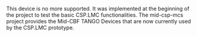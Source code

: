 This device is no more supported.
It was implemented at  the  beginning of the project to test the
basic CSP.LMC functionalities.
The mid-csp-mcs project provides the Mid-CBF TANGO Devices that are
now currently used by the CSP.LMC prototype.

